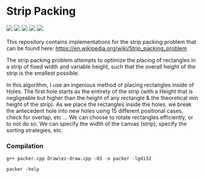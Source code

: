# Strip Packing
[![](https://img.shields.io/badge/Author-Romain%20Besson-brightgreen)](https://github.com/R-Besson) ![](https://img.shields.io/badge/Started-16/12/2021-brightgreen) ![](https://img.shields.io/badge/Published-22/12/2021-brightgreen) ![](https://img.shields.io/badge/C%2B%2B-00599C?style=flat&logo=c%2B%2B&logoColor=white) [![](https://img.shields.io/badge/License-CC%201.0-lightgrey)](https://creativecommons.org/publicdomain/zero/1.0)
<br><br>
This repository contains implementations for the strip packing problem that can be found here: https://en.wikipedia.org/wiki/Strip_packing_problem

The strip packing problem attempts to optimize the placing of rectangles in a strip of fixed width and variable height, such that the overall height of the strip is the smallest possible.

In this algorithm, I use an ingenious method of placing rectangles inside of Holes.
The first hole starts as the entirety of the strip (with a Height that is negligeable but higher than the height of any rectangle & the theoretical min height of the strip).
As we place the rectangles inside the holes, we break the antecedent hole into new holes using 15 different positional cases, check for overlap, etc ...
We can choose to rotate rectangles efficiently, or to not do so. We can specify the width of the canvas (strip), specify the sorting strategies, etc.

<h3>Compilation</h3>

```
g++ packer.cpp Draw\ez-draw.cpp -O3 -o packer -lgdi32
```

```
packer -help
```
